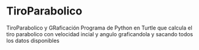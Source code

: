 # TiroParabolico
 TiroParabolico y GRaficación
Programa de Python en Turtle que calcula el tiro parabolico con velocidad incial y angulo graficandola y sacando todos los datos disponibles